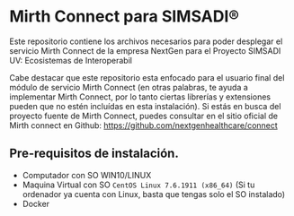 # Mirth Connect para SIMSADI® 

Este repositorio contiene los archivos necesarios para poder desplegar el servicio Mirth Connect de la empresa NextGen para el Proyecto SIMSADI UV: Ecosistemas de Interoperabil

Cabe destacar que este repositorio esta enfocado para el usuario final del módulo de servicio Mirth Connect (en otras palabras, te ayuda a implementar Mirth Connect, por lo tanto ciertas librerías y extensiones pueden que no estén incluídas en esta instalación). Si estás en busca del proyecto fuente de Mirth Connect,  puedes consultar en el sitio oficial de Mirth connect en Github: https://github.com/nextgenhealthcare/connect


## Pre-requisitos de instalación.
- Computador con SO WIN10/LINUX
- Maquina Virtual con SO `CentOS Linux 7.6.1911 (x86_64)` (Si tu ordenador ya cuenta con Linux, basta que tengas solo el SO instalado)
- Docker 
